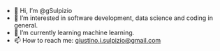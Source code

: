 - 👋 Hi, I’m @gSulpizio
- 👀 I’m interested in software development, data science and coding in general.
- 🌱 I’m currently learning machine learning.
- 📫 How to reach me: giustino.i.sulpizio@gmail.com

<!---
gSulpizio/gSulpizio is a ✨ special ✨ repository because its `README.md` (this file) appears on your GitHub profile.
You can click the Preview link to take a look at your changes.
--->
